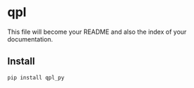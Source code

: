 # qpl

<!-- WARNING: THIS FILE WAS AUTOGENERATED! DO NOT EDIT! -->

This file will become your README and also the index of your
documentation.

## Install

``` sh
pip install qpl_py
```
